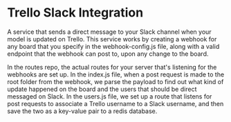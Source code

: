 # Trello Slack Integration

A service that sends a direct message to your Slack channel when your model is updated on Trello. This service works by creating a webhook
for any board that you specify in the webhook-config.js file, along with a valid endpoint that the webhook can post to, upon any change to the board.

In the routes repo, the actual routes for your server that's listening for the webhooks are set up. In the index.js file, when a post request 
is made to the root folder from the webhook, we parse the payload to find out what kind of update happened on the board and the users that should
be direct messaged on Slack. In the users.js file, we set up a route that listens for post requests to associate a Trello username to a Slack
username, and then save the two as a key-value pair to a redis database. 


